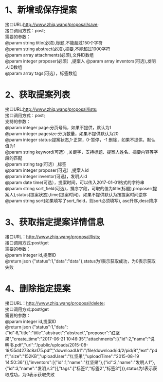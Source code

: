 # 1、新增或保存提案
接口URL:http://www.zhiq.wang/proposal/save;  
接口调用方式：post;  
需要的参数：  
@param string title(必须),标题,不能超过150个字符  
@param string abstract(必须),摘要,不能超过1000字符  
@param array attachments(必须),文件ID数组  
@param integer proposer(必须）,提案人
@param array inventors(可选),发明人ID数组  
@param array tags(可选），标签数组


# 2、获取提案列表
接口URL:http://www.zhiq.wang/proposal/lists;  
接口调用方式：post;  
支持的参数：  
@param integer page:分页号码，如果不提供，默认为1  
@param integer pagesize:分页数量，如果不提供默认为20  
@param integer status:提案状态,1-正常，0-暂停，-1 删除，如果不提供，默认值为1  
@param string keyword(可选）,关键字，支持标题、提案人姓名、摘要内容等字段的匹配    
@param string tag(可选）,标签  
@param integer proposer(可选）,提案人id  
@param integer inventor(可选)，发明人id  
@param date time(可选），提案时间，可以传入2017-01-01格式的字符串  
@param string sort_field(可选)，排序字段，可取的值为title(标题),proposer(提案人),status(提案状态),time(提案时间)，如果不提供默认为按提案时间逆序  
@param string sort(如果填写了sort_field，则sort必须填写), asc升序,desc降序  

# 3、获取指定提案详情信息
接口URL：http://www.zhiq.wang/proposal/lists;  
接口调用方式:post/get  
需要的参数：  
@param integer id,提案ID  
@return json {"status":1,"data":"data"},status为1表示获取成功，为0表示获取失败  

# 4、删除指定提案
接口URL：http://www.zhiq.wang/proposal/delete;  
接口调用方式:post/get  
需要的参数：  
@param integer id,提案ID  
@return json {"status":1,"data":{"id":8,"title":"title","abstract":"abstract","proposer":"红坚果","create_time":"2017-06-21 10:46:35","attachments":[{"id":2,"name":"说明书.pdf","url":"\/public\/uploads\/2015-08-19\/55d4273c8a175.pdf","downloadUrl":"\/file\/download\/id\/2\/pid\/8","ext":"pdf","size":"152KB","uploadUser":"红坚果","uploadTime":"2015-08-19 14:50:36"}],"inventors":[{"id":1,"name":"红坚果"},{"id":2,"name":"发明人1"},{"id":3,"name":"发明人2"}],"tags":["标签1","标签2","标签3"]}},status为1表示获取成功，为0表示获取失败  